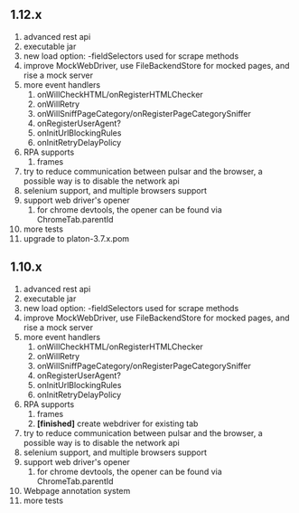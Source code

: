 ## 1.12.x

1. advanced rest api
2. executable jar
3. new load option: -fieldSelectors used for scrape methods
4. improve MockWebDriver, use FileBackendStore for mocked pages, and rise a mock server
5. more event handlers
   1. onWillCheckHTML/onRegisterHTMLChecker
   2. onWillRetry
   3. onWillSniffPageCategory/onRegisterPageCategorySniffer
   4. onRegisterUserAgent?
   5. onInitUrlBlockingRules
   6. onInitRetryDelayPolicy
6. RPA supports
   1. frames
7. try to reduce communication between pulsar and the browser, a possible way is to disable the network api
8. selenium support, and multiple browsers support
9. support web driver's opener
   1. for chrome devtools, the opener can be found via ChromeTab.parentId
10. more tests
11. upgrade to platon-3.7.x.pom


## 1.10.x

1. advanced rest api
2. executable jar
3. new load option: -fieldSelectors used for scrape methods
4. improve MockWebDriver, use FileBackendStore for mocked pages, and rise a mock server
5. more event handlers
    1. onWillCheckHTML/onRegisterHTMLChecker
    2. onWillRetry
    3. onWillSniffPageCategory/onRegisterPageCategorySniffer
    4. onRegisterUserAgent?
    5. onInitUrlBlockingRules
    6. onInitRetryDelayPolicy
6. RPA supports
    1. frames
    2. **[finished]** create webdriver for existing tab
7. try to reduce communication between pulsar and the browser, a possible way is to disable the network api
8. selenium support, and multiple browsers support
9. support web driver's opener
   1. for chrome devtools, the opener can be found via ChromeTab.parentId
10. Webpage annotation system
11. more tests
